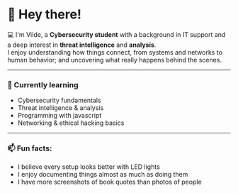 # 👋 Hey there!

💻 I'm Vilde, a **Cybersecurity student** with a background in IT support and a deep interest in **threat intelligence** and **analysis**.  
I enjoy understanding how things connect, from systems and networks to human behavior; and uncovering what really happens behind the scenes.  

---

### 🧠 Currently learning  
- Cybersecurity fundamentals  
- Threat intelligence & analysis  
- Programming with javascript 
- Networking & ethical hacking basics  

---

### 📫 Fun facts: 
- I believe every setup looks better with LED lights
- I enjoy documenting things almost as much as doing them 
- I have more screenshots of book quotes than photos of people
